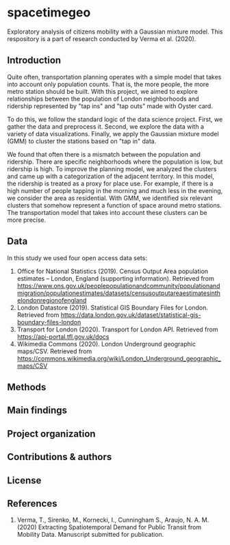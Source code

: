 spacetimegeo
==============================

Exploratory analysis of citizens mobility with a Gaussian mixture model. This respository is a part of research conducted by Verma et al. (2020).

Introduction
------------

Quite often, transportation planning operates with a simple model that takes into account only population counts. That is, the more people, the more metro station should be built. With this project, we aimed to explore relationships between the population of London neighborhoods and ridership represented by "tap ins" and "tap outs" made with Oyster card. 

To do this, we follow the standard logic of the data science project. First, we gather the data and preprocess it. Second, we explore the data with a variety of data visualizations. Finally, we apply the Gaussian mixture model (GMM) to cluster the stations based on "tap in" data. 

We found that often there is a mismatch between the population and ridership. There are specific neighborhoods where the population is low, but ridership is high. To improve the planning model, we analyzed the clusters and came up with a categorization of the adjacent territory. In this model, the ridership is treated as a proxy for place use. For example, if there is a high number of people tapping in the morning and much less in the evening, we consider the area as residential. With GMM, we identified six relevant clusters that somehow represent a function of space around metro stations. The transportation model that takes into account these clusters can be more precise.



Data
------------
In this study we used four open access data sets:

1. Office for National Statistics (2019). Census Output Area population estimates – London, England (supporting information). Retrieved from https://www.ons.gov.uk/peoplepopulationandcommunity/populationandmigration/populationestimates/datasets/censusoutputareaestimatesinthelondonregionofengland
2. London Datastore (2019). Statistical GIS Boundary Files for London. Retrieved from https://data.london.gov.uk/dataset/statistical-gis-boundary-files-london
3. Transport for London (2020). Transport for London API. Retrieved from https://api-portal.tfl.gov.uk/docs
4. Wikimedia Commons (2020). London Underground geographic maps/CSV. Retrieved from https://commons.wikimedia.org/wiki/London_Underground_geographic_maps/CSV

Methods
------------

Main findings
------------

Project organization
------------

Contributions & authors
------------

License
------------

References
------------
1. Verma, T., Sirenko, M., Kornecki, I., Cunningham S., Araujo, N. A. M. (2020) Extracting Spatiotemporal Demand for Public Transit from Mobility Data. Manuscript submitted for publication.